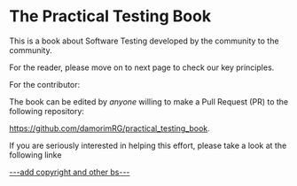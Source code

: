 The Practical Testing Book
==========================

This is a book about Software Testing developed by the community to the community.

For the reader, please move on to next page to check our key principles.

For the contributor:

The book can be edited by *anyone* willing to make a Pull Request (PR) to the following repository:

  <a href="https://github.com/damorimRG/practical_testing_book">https://github.com/damorimRG/practical_testing_book</a>.

If you are seriously interested in helping this effort, please take a look at the following linke

  <a href="misc/howtohelp.html">


---add copyright and other bs---
